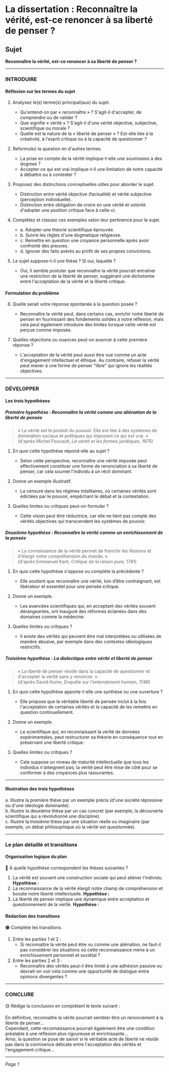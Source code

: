 # La dissertation : Reconnaître la vérité, est-ce renoncer à sa liberté de penser ?

## Sujet
**Reconnaître la vérité, est-ce renoncer à sa liberté de penser ?**

---

### INTRODUIRE

#### Réflexion sur les termes du sujet

1. Analysez le(s) terme(s) principal(aux) du sujet.  
   - Qu'entend-on par « reconnaître » ? S'agit-il d'accepter, de comprendre ou de valider ?  
   - Que signifie « vérité » ? S'agit-il d'une vérité objective, subjective, scientifique ou morale ?  
   - Quelle est la nature de la « liberté de penser » ? Est-elle liée à la créativité, à l'esprit critique ou à la capacité de questionner ?

2. Reformulez la question en d'autres termes.  
   - La prise en compte de la vérité implique-t-elle une soumission à des dogmes ?  
   - Accepter ce qui est vrai implique-t-il une limitation de notre capacité à débattre ou à contester ? 

3. Proposez des distinctions conceptuelles utiles pour aborder le sujet.  
   - Distinction entre vérité objective (factualité) et vérité subjective (perception individuelle).  
   - Distinction entre obligation de croire en une vérité et volonté d'adopter une position critique face à celle-ci.

4. Complétez et classez ces exemples selon leur pertinence pour le sujet.  
   - a. Adopter une théorie scientifique éprouvée.  
   - b. Suivre les règles d'une dogmatique religieuse.  
   - c. Remettre en question une croyance personnelle après avoir confronté des preuves.  
   - d. Ignorer des faits avérés au profit de ses propres convictions.  

5. Le sujet suppose-t-il une thèse ? Si oui, laquelle ?  
   - Oui, il semble postuler que reconnaître la vérité pourrait entraîner une restriction de la liberté de penser, suggérant une dichotomie entre l'acceptation de la vérité et la liberté critique.

#### Formulation du problème

6. Quelle serait votre réponse spontanée à la question posée ?  
   - Reconnaître la vérité peut, dans certains cas, enrichir notre liberté de penser en fournissant des fondements solides à notre réflexion, mais cela peut également introduire des limites lorsque cette vérité est perçue comme imposée.

7. Quelles objections ou nuances peut-on avancer à cette première réponse ?  
   - L'acceptation de la vérité peut aussi être vue comme un acte d'engagement intellectuel et éthique. Au contraire, refuser la vérité peut mener à une forme de penser "libre" qui ignore les réalités objectives.

---

### DÉVELOPPER

#### Les trois hypothèses

##### Première hypothèse : Reconnaître la vérité comme une aliénation de la liberté de pensée

> « La vérité est le produit du pouvoir. Elle est liée à des systèmes de domination sociaux et politiques qui imposent ce qui est vrai. »  
> (d'après Michel Foucault, *La vérité et les formes juridiques*, 1975)

1. En quoi cette hypothèse répond-elle au sujet ?  
   - Selon cette perspective, reconnaître une vérité imposée peut effectivement constituer une forme de renonciation à sa liberté de penser, car cela soumet l'individu à un récit dominant.

2. Donne un exemple illustratif.  
   - La censure dans les régimes totalitaires, où certaines vérités sont édictées par le pouvoir, empêchant le débat et la contestation.

3. Quelles limites ou critiques peut-on formuler ?  
   - Cette vision peut être réductrice, car elle ne tient pas compte des vérités objectives qui transcendent les systèmes de pouvoir.

##### Deuxième hypothèse : Reconnaître la vérité comme un enrichissement de la pensée

> « La connaissance de la vérité permet de franchir les illusions et d'élargir notre compréhension du monde. »  
> (d'après Emmanuel Kant, *Critique de la raison pure*, 1781)

1. En quoi cette hypothèse s'oppose ou complète la précédente ?  
   - Elle soutient que reconnaître une vérité, loin d’être contraignant, est libérateur et essentiel pour une pensée critique.

2. Donne un exemple.  
   - Les avancées scientifiques qui, en acceptant des vérités souvent dérangeantes, ont inauguré des réformes éclairées dans des domaines comme la médecine.

3. Quelles limites ou critiques ?  
   - Il existe des vérités qui peuvent être mal interprétées ou utilisées de manière abusive, par exemple dans des contextes idéologiques restrictifs.

##### Troisième hypothèse : La dialectique entre vérité et liberté de penser

> « La liberté de penser réside dans la capacité de questionner et d'accepter la vérité sans y renoncer. »  
> (d'après David Hume, *Enquête sur l'entendement humain*, 1748)

1. En quoi cette hypothèse apporte-t-elle une synthèse ou une ouverture ?  
   - Elle propose que la véritable liberté de pensée inclut à la fois l'acceptation de certaines vérités et la capacité de les remettre en question continuellement.

2. Donne un exemple.  
   - Le scientifique qui, en reconnaissant la vérité de données expérimentales, peut restructurer sa théorie en conséquence tout en préservant une liberté critique.

3. Quelles limites ou critiques ?  
   - Cela suppose un niveau de maturité intellectuelle que tous les individus n'atteignent pas; la vérité peut être mise de côté pour se conformer à des croyances plus rassurantes.

---

#### Illustration des trois hypothèses

a. Illustre la première thèse par un exemple précis (d'une société répressive ou d'une idéologie dominante).  
b. Illustre la deuxième thèse par un cas concret (par exemple, la découverte scientifique qui a révolutionné une discipline).  
c. Illustre la troisième thèse par une situation réelle ou imaginaire (par exemple, un débat philosophique où la vérité est questionnée).

---

### Le plan détaillé et transitions

#### Organisation logique du plan

🔴 À quelle hypothèse correspondent les thèses suivantes ?

1. La vérité est souvent une construction sociale qui peut aliéner l'individu. **Hypothèse :**
2. La reconnaissance de la vérité élargit notre champ de compréhension et booste notre liberté intellectuelle. **Hypothèse :**
3. La liberté de penser implique une dynamique entre acceptation et questionnement de la vérité. **Hypothèse :**

#### Rédaction des transitions

🟠 Complète les transitions.

1. Entre les parties 1 et 2 :  
   - Si reconnaître la vérité peut être vu comme une aliénation, ne faut-il pas considérer les situations où cette reconnaissance mène à un enrichissement personnel et sociétal ?
2. Entre les parties 2 et 3 :  
   - Reconnaître des vérités peut-il être limité à une adhésion passive ou devrait-on voir cela comme une opportunité de dialogue entre opinions divergentes ?

---

### CONCLURE

🟡 Rédige la conclusion en complétant le texte suivant :

En définitive, reconnaître la vérité pourrait sembler être un renoncement à la liberté de penser…  
Cependant, cette reconnaissance pourrait également être une condition préalable à une réflexion plus rigoureuse et enrichissante…  
Ainsi, la question se pose de savoir si le véritable acte de liberté ne réside pas dans la connivence délicate entre l'acceptation des vérités et l'engagement critique… 

---

*Page 1*